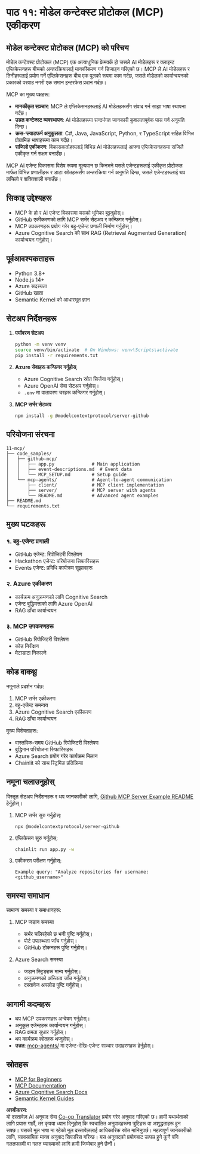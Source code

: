 <!--
CO_OP_TRANSLATOR_METADATA:
{
  "original_hash": "e255edb8423b34b4bba20263ef38f208",
  "translation_date": "2025-07-24T08:07:37+00:00",
  "source_file": "11-mcp/README.md",
  "language_code": "ne"
}
-->
# पाठ ११: मोडेल कन्टेक्स्ट प्रोटोकल (MCP) एकीकरण

## मोडेल कन्टेक्स्ट प्रोटोकल (MCP) को परिचय

मोडेल कन्टेक्स्ट प्रोटोकल (MCP) एक अत्याधुनिक फ्रेमवर्क हो जसले AI मोडेलहरू र क्लाइन्ट एप्लिकेसनहरू बीचको अन्तरक्रियालाई मानकीकरण गर्न डिजाइन गरिएको छ। MCP ले AI मोडेलहरू र तिनीहरूलाई प्रयोग गर्ने एप्लिकेसनहरू बीच एक पुलको रूपमा काम गर्दछ, जसले मोडेलको कार्यान्वयनको प्रकारको परवाह नगरी एक समान इन्टरफेस प्रदान गर्दछ।

MCP का मुख्य पक्षहरू:

- **मानकीकृत सञ्चार**: MCP ले एप्लिकेसनहरूलाई AI मोडेलहरूसँग संवाद गर्न साझा भाषा स्थापना गर्दछ।
- **उन्नत कन्टेक्स्ट व्यवस्थापन**: AI मोडेलहरूमा सन्दर्भगत जानकारी कुशलतापूर्वक पास गर्न अनुमति दिन्छ।
- **क्रस-प्ल्याटफर्म अनुकूलता**: C#, Java, JavaScript, Python, र TypeScript सहित विभिन्न प्रोग्रामिङ भाषाहरूमा काम गर्दछ।
- **सजिलो एकीकरण**: विकासकर्ताहरूलाई विभिन्न AI मोडेलहरूलाई आफ्ना एप्लिकेसनहरूमा सजिलै एकीकृत गर्न सक्षम बनाउँछ।

MCP AI एजेन्ट विकासमा विशेष रूपमा मूल्यवान छ किनभने यसले एजेन्टहरूलाई एकीकृत प्रोटोकल मार्फत विभिन्न प्रणालीहरू र डाटा स्रोतहरूसँग अन्तरक्रिया गर्न अनुमति दिन्छ, जसले एजेन्टहरूलाई थप लचिलो र शक्तिशाली बनाउँछ।

## सिकाइ उद्देश्यहरू
- MCP के हो र AI एजेन्ट विकासमा यसको भूमिका बुझ्नुहोस्।
- GitHub एकीकरणको लागि MCP सर्भर सेटअप र कन्फिगर गर्नुहोस्।
- MCP उपकरणहरू प्रयोग गरेर बहु-एजेन्ट प्रणाली निर्माण गर्नुहोस्।
- Azure Cognitive Search को साथ RAG (Retrieval Augmented Generation) कार्यान्वयन गर्नुहोस्।

## पूर्वआवश्यकताहरू
- Python 3.8+
- Node.js 14+
- Azure सदस्यता
- GitHub खाता
- Semantic Kernel को आधारभूत ज्ञान

## सेटअप निर्देशनहरू

1. **पर्यावरण सेटअप**
   ```bash
   python -m venv venv
   source venv/bin/activate  # On Windows: venv\Scripts\activate
   pip install -r requirements.txt
   ```

2. **Azure सेवाहरू कन्फिगर गर्नुहोस्**
   - Azure Cognitive Search स्रोत सिर्जना गर्नुहोस्।
   - Azure OpenAI सेवा सेटअप गर्नुहोस्।
   - `.env` मा वातावरण चरहरू कन्फिगर गर्नुहोस्।

3. **MCP सर्भर सेटअप**
   ```bash
   npm install -g @modelcontextprotocol/server-github
   ```

## परियोजना संरचना

```
11-mcp/
├── code_samples/
│   ├── github-mcp/
│   │   ├── app.py              # Main application
│   │   ├── event-descriptions.md  # Event data
│   │   └── MCP_SETUP.md        # Setup guide
│   └── mcp-agents/             # Agent-to-agent communication
│       ├── client/             # MCP client implementation
│       ├── server/             # MCP server with agents
│       └── README.md           # Advanced agent examples
├── README.md
└── requirements.txt
```

## मुख्य घटकहरू

### १. बहु-एजेन्ट प्रणाली
- GitHub एजेन्ट: रिपोजिटरी विश्लेषण
- Hackathon एजेन्ट: परियोजना सिफारिसहरू
- Events एजेन्ट: प्रविधि कार्यक्रम सुझावहरू

### २. Azure एकीकरण
- कार्यक्रम अनुक्रमणको लागि Cognitive Search
- एजेन्ट बुद्धिमत्ताको लागि Azure OpenAI
- RAG ढाँचा कार्यान्वयन

### ३. MCP उपकरणहरू
- GitHub रिपोजिटरी विश्लेषण
- कोड निरीक्षण
- मेटाडाटा निकाल्ने

## कोड वाकथ्रु

नमूनाले प्रदर्शन गर्दछ:
1. MCP सर्भर एकीकरण
2. बहु-एजेन्ट समन्वय
3. Azure Cognitive Search एकीकरण
4. RAG ढाँचा कार्यान्वयन

मुख्य विशेषताहरू:
- वास्तविक-समय GitHub रिपोजिटरी विश्लेषण
- बुद्धिमान परियोजना सिफारिसहरू
- Azure Search प्रयोग गरेर कार्यक्रम मिलान
- Chainlit को साथ स्ट्रिमिङ प्रतिक्रिया

## नमूना चलाउनुहोस्

विस्तृत सेटअप निर्देशनहरू र थप जानकारीको लागि, [Github MCP Server Example README](./code_samples/github-mcp/README.md) हेर्नुहोस्।

1. MCP सर्भर सुरु गर्नुहोस्:
   ```bash
   npx @modelcontextprotocol/server-github
   ```

2. एप्लिकेसन सुरु गर्नुहोस्:
   ```bash
   chainlit run app.py -w
   ```

3. एकीकरण परीक्षण गर्नुहोस्:
   ```
   Example query: "Analyze repositories for username: <github_username>"
   ```

## समस्या समाधान

सामान्य समस्या र समाधानहरू:
1. MCP जडान समस्या
   - सर्भर चलिरहेको छ भनी पुष्टि गर्नुहोस्।
   - पोर्ट उपलब्धता जाँच गर्नुहोस्।
   - GitHub टोकनहरू पुष्टि गर्नुहोस्।

2. Azure Search समस्या
   - जडान स्ट्रिङहरू मान्य गर्नुहोस्।
   - अनुक्रमणको अस्तित्व जाँच गर्नुहोस्।
   - दस्तावेज अपलोड पुष्टि गर्नुहोस्।

## आगामी कदमहरू
- थप MCP उपकरणहरू अन्वेषण गर्नुहोस्।
- अनुकूल एजेन्टहरू कार्यान्वयन गर्नुहोस्।
- RAG क्षमता सुधार गर्नुहोस्।
- थप कार्यक्रम स्रोतहरू थप्नुहोस्।
- **उन्नत**: [mcp-agents/](../../../11-mcp/code_samples/mcp-agents) मा एजेन्ट-देखि-एजेन्ट सञ्चार उदाहरणहरू हेर्नुहोस्।

## स्रोतहरू
- [MCP for Beginners](https://aka.ms/mcp-for-beginners)  
- [MCP Documentation](https://github.com/microsoft/semantic-kernel/tree/main/python/semantic-kernel/semantic_kernel/connectors/mcp)
- [Azure Cognitive Search Docs](https://learn.microsoft.com/azure/search/)
- [Semantic Kernel Guides](https://learn.microsoft.com/semantic-kernel/)

**अस्वीकरण**:  
यो दस्तावेज़ AI अनुवाद सेवा [Co-op Translator](https://github.com/Azure/co-op-translator) प्रयोग गरेर अनुवाद गरिएको छ। हामी यथार्थताको लागि प्रयास गर्छौं, तर कृपया ध्यान दिनुहोस् कि स्वचालित अनुवादहरूमा त्रुटिहरू वा अशुद्धताहरू हुन सक्छ। यसको मूल भाषा मा रहेको मूल दस्तावेज़लाई आधिकारिक स्रोत मानिनुपर्छ। महत्वपूर्ण जानकारीको लागि, व्यावसायिक मानव अनुवाद सिफारिस गरिन्छ। यस अनुवादको प्रयोगबाट उत्पन्न हुने कुनै पनि गलतफहमी वा गलत व्याख्याको लागि हामी जिम्मेवार हुने छैनौं।